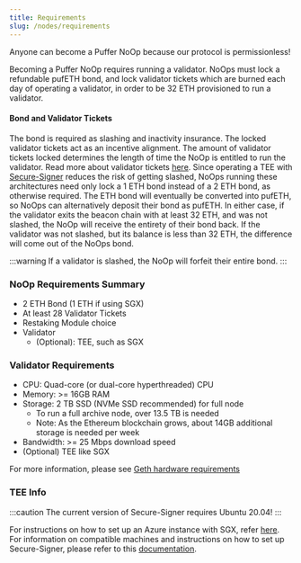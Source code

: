 ```yaml
---
title: Requirements
slug: /nodes/requirements
---
```


Anyone can become a Puffer NoOp because our protocol is permissionless! 

Becoming a Puffer NoOp requires running a validator. NoOps must lock a refundable pufETH bond, and lock validator tickets which are burned each day of operating a validator, in order to be 32 ETH provisioned to run a validator. 

#### Bond and Validator Tickets
The bond is required as slashing and inactivity insurance. The locked validator tickets act as an incentive alignment. The amount of validator tickets locked determines the length of time the NoOp is entitled to run the validator. Read more about validator tickets [here](./validator-tickets.md). Since operating a TEE with [Secure-Signer](./secure-signer.md) reduces the risk of getting slashed, NoOps running these architectures need only lock a 1 ETH bond instead of a 2 ETH bond, as otherwise required. The ETH bond will eventually be converted into pufETH, so NoOps can alternatively deposit their bond as pufETH. In either case, if the validator exits the beacon chain with at least 32 ETH, and was not slashed, the NoOp will receive the entirety of their bond back. If the validator was not slashed, but its balance is less than 32 ETH, the difference will come out of the NoOps bond. 

:::warning 
If a validator is slashed, the NoOp will forfeit their entire bond.
:::

### NoOp Requirements Summary
* 2 ETH Bond (1 ETH if using SGX)
* At least 28 Validator Tickets
* Restaking Module choice
* Validator
    * (Optional): TEE, such as SGX

### Validator Requirements

* CPU: Quad-core (or dual-core hyperthreaded) CPU
* Memory: >= 16GB RAM
* Storage: 2 TB SSD (NVMe SSD recommended) for full node
    * To run a full archive node, over 13.5 TB is needed
    * Note: As the Ethereum blockchain grows, about 14GB additional storage is needed per week
* Bandwidth: >= 25 Mbps download speed
* (Optional) TEE like SGX

For more information, please see [Geth hardware requirements](https://geth.ethereum.org/docs/getting-started/hardware-requirements)

### TEE Info
:::caution
The current version of Secure-Signer requires Ubuntu 20.04!
:::

For instructions on how to set up an Azure instance with SGX, refer [here](https://pufferfinance.github.io/secure-signer/getting-started/). For information on compatible machines and instructions on how to set up Secure-Signer, please refer to this [documentation](https://pufferfinance.github.io/secure-signer/installation/).